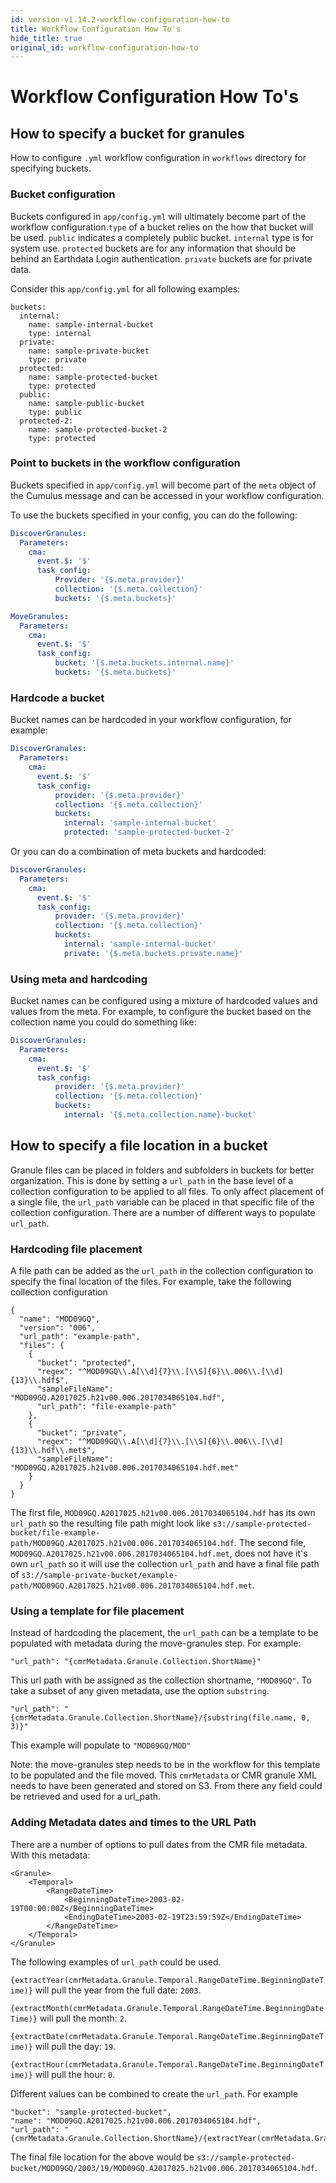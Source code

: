 ```yaml
---
id: version-v1.14.2-workflow-configuration-how-to
title: Workflow Configuration How To's
hide_title: true
original_id: workflow-configuration-how-to
---
```


# Workflow Configuration How To's

## How to specify a bucket for granules

How to configure `.yml` workflow configuration in `workflows` directory for specifying buckets.

### Bucket configuration

Buckets configured in `app/config.yml` will ultimately become part of the workflow configuration.`type` of a bucket relies on the how that bucket will be used.
`public` indicates a completely public bucket.
`internal` type is for system use.
`protected` buckets are for any information that should be behind an Earthdata Login authentication.
`private` buckets are for private data.

Consider this `app/config.yml` for all following examples:

```
buckets:
  internal:
    name: sample-internal-bucket
    type: internal
  private:
    name: sample-private-bucket
    type: private
  protected:
    name: sample-protected-bucket
    type: protected
  public:
    name: sample-public-bucket
    type: public
  protected-2:
    name: sample-protected-bucket-2
    type: protected
```

### Point to buckets in the workflow configuration

Buckets specified in `app/config.yml` will become part of the `meta` object of the Cumulus message and can be accessed in your workflow configuration.

To use the buckets specified in your config, you can do the following:

```yaml
DiscoverGranules:
  Parameters:
    cma:
      event.$: '$'
      task_config:
          Provider: '{$.meta.provider}'
          collection: '{$.meta.collection}'
          buckets: '{$.meta.buckets}'
```

```yaml
MoveGranules:
  Parameters:
    cma:
      event.$: '$'
      task_config:
          bucket: '{$.meta.buckets.internal.name}'
          buckets: '{$.meta.buckets}'
```

### Hardcode a bucket

Bucket names can be hardcoded in your workflow configuration, for example:

```yaml
DiscoverGranules:
  Parameters:
    cma:
      event.$: '$'
      task_config:
          provider: '{$.meta.provider}'
          collection: '{$.meta.collection}'
          buckets:
            internal: 'sample-internal-bucket'
            protected: 'sample-protected-bucket-2'
```
Or you can do a combination of meta buckets and hardcoded:

```yaml
DiscoverGranules:
  Parameters:
    cma:
      event.$: '$'
      task_config:
          provider: '{$.meta.provider}'
          collection: '{$.meta.collection}'
          buckets:
            internal: 'sample-internal-bucket'
            private: '{$.meta.buckets.private.name}'
```

### Using meta and hardcoding

Bucket names can be configured using a mixture of hardcoded values and values from the meta. For example, to configure the bucket based on the collection name you could do something like:

```yaml
DiscoverGranules:
  Parameters:
    cma:
      event.$: '$'
      task_config:
          provider: '{$.meta.provider}'
          collection: '{$.meta.collection}'
          buckets:
            internal: '{$.meta.collection.name}-bucket'
```
## How to specify a file location in a bucket

Granule files can be placed in folders and subfolders in buckets for better organization. This is done by setting a `url_path` in the base level of a collection configuration to be applied to all files. To only affect placement of a single file, the `url_path` variable can be placed in that specific file of the collection configuration. There are a number of different ways to populate `url_path`.

### Hardcoding file placement

A file path can be added as the `url_path` in the collection configuration to specify the final location of the files. For example, take the following collection configuration

```
{
  "name": "MOD09GQ",
  "version": "006",
  "url_path": "example-path",
  "files": {
    {
      "bucket": "protected",
      "regex": "^MOD09GQ\\.A[\\d]{7}\\.[\\S]{6}\\.006\\.[\\d]{13}\\.hdf$",
      "sampleFileName": "MOD09GQ.A2017025.h21v00.006.2017034065104.hdf",
      "url_path": "file-example-path"
    },
    {
      "bucket": "private",
      "regex": "^MOD09GQ\\.A[\\d]{7}\\.[\\S]{6}\\.006\\.[\\d]{13}\\.hdf\\.met$",
      "sampleFileName": "MOD09GQ.A2017025.h21v00.006.2017034065104.hdf.met"
    }
  }
}
```

The first file, `MOD09GQ.A2017025.h21v00.006.2017034065104.hdf` has its own `url_path` so the resulting file path might look like `s3://sample-protected-bucket/file-example-path/MOD09GQ.A2017025.h21v00.006.2017034065104.hdf`.
The second file, `MOD09GQ.A2017025.h21v00.006.2017034065104.hdf.met`, does not have it's own `url_path` so it will use the collection `url_path` and have a final file path of `s3://sample-private-bucket/example-path/MOD09GQ.A2017025.h21v00.006.2017034065104.hdf.met`.

### Using a template for file placement

Instead of hardcoding the placement, the `url_path` can be a template to be populated with metadata during the move-granules step. For example:

```
"url_path": "{cmrMetadata.Granule.Collection.ShortName}"
```

This url path with be assigned as the collection shortname, `"MOD09GQ"`.
To take a subset of any given metadata, use the option `substring`.

```
"url_path": "{cmrMetadata.Granule.Collection.ShortName}/{substring(file.name, 0, 3)}"
```

This example will populate to `"MOD09GQ/MOD"`

Note: the move-granules step needs to be in the workflow for this template to be populated and the file moved. This `cmrMetadata` or CMR granule XML needs to have been generated and stored on S3. From there any field could be retrieved and used for a url_path.

### Adding Metadata dates and times to the URL Path

There are a number of options to pull dates from the CMR file metadata. With this metadata:

```
<Granule>
    <Temporal>
        <RangeDateTime>
            <BeginningDateTime>2003-02-19T00:00:00Z</BeginningDateTime>
            <EndingDateTime>2003-02-19T23:59:59Z</EndingDateTime>
        </RangeDateTime>
    </Temporal>
</Granule>
```

The following examples of `url_path` could be used.

`{extractYear(cmrMetadata.Granule.Temporal.RangeDateTime.BeginningDateTime)}` will pull the year from the full date: `2003`.

`{extractMonth(cmrMetadata.Granule.Temporal.RangeDateTime.BeginningDateTime)}` will pull the month: `2`.

`{extractDate(cmrMetadata.Granule.Temporal.RangeDateTime.BeginningDateTime)}` will pull the day: `19`.

`{extractHour(cmrMetadata.Granule.Temporal.RangeDateTime.BeginningDateTime)}` will pull the hour: `0`.

Different values can be combined to create the `url_path`. For example

```
"bucket": "sample-protected-bucket",
"name": "MOD09GQ.A2017025.h21v00.006.2017034065104.hdf",
"url_path": "{cmrMetadata.Granule.Collection.ShortName}/{extractYear(cmrMetadata.Granule.Temporal.RangeDateTime.BeginningDateTime)/extractDate(cmrMetadata.Granule.Temporal.RangeDateTime.BeginningDateTime)}"

```

The final file location for the above would be `s3://sample-protected-bucket/MOD09GQ/2003/19/MOD09GQ.A2017025.h21v00.006.2017034065104.hdf`.
